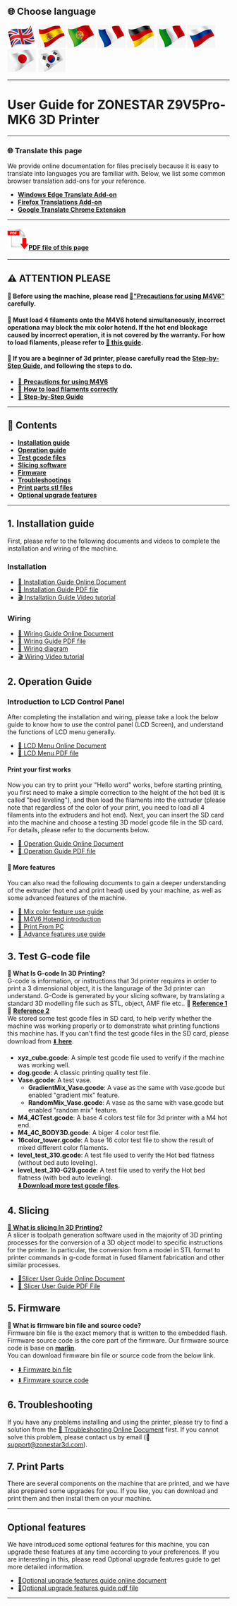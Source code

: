 
## <a id="choose-language">:globe_with_meridians: Choose language </a>
[![](./lanpic/EN.png)](./readme.md)
[![](./lanpic/ES.png)](./readme_es.md)
[![](./lanpic/PT.png)](./readme_pt.md)
[![](./lanpic/FR.png)](./readme_fr.md)
[![](./lanpic/DE.png)](./readme_de.md)
[![](./lanpic/IT.png)](./readme_it.md)
[![](./lanpic/RU.png)](./readme_ru.md)
[![](./lanpic/JP.png)](./readme_jp.md)
[![](./lanpic/KR.png)](./readme_kr.md)


-----
# User Guide for ZONESTAR Z9V5Pro-MK6 3D Printer 

-----
### :globe_with_meridians: Translate this page
We provide online documentation for files precisely because it is easy to translate into languages you are familiar with. Below, we list some common browser translation add-ons for your reference.
- [**Windows Edge Translate Add-on**](https://microsoftedge.microsoft.com/addons/detail/edge-translate/bfdogplmndidlpjfhoijckpakkdjkkil?hl=en-US)    
- [**Firefox Translations Add-on**](https://support.mozilla.org/en-US/kb/firefox-translations-add-on?redirectslug=firefox-translations&redirectlocale=en-US)
- [**Google Translate Chrome Extension**](https://chrome.google.com/webstore/detail/google-translate/aapbdbdomjkkjkaonfhkkikfgjllcleb)

-----
#### [![](pdf.jpg)PDF file of this page](https://github.com/ZONESTAR3D/Z9/tree/main/Z9V5/Z9V5-MK6/readme.pdf)

------
## :warning: ATTENTION PLEASE
#### :loudspeaker: Before using the machine, please read [:book:"Precautions for using M4V6"](https://github.com/ZONESTAR3D/Upgrade-kit-guide/blob/main/HOTEND/M4/M4_V6/M4V6_Precaution.md) carefully.
#### :loudspeaker: Must load 4 filaments onto the M4V6 hotend simultaneously, incorrect operationa may block the mix color hotend. If the hot end blockage caused by incorrect operation, it is not covered by the warranty. For how to load filaments, please refer to [:book: this guide](https://github.com/ZONESTAR3D/Z9/blob/main/Z9V5/Z9V5-MK6/2.Operation/Operation.md#load-filaments).
#### :loudspeaker: If you are a beginner of 3d printer, please carefully read the [Step-by-Step Guide](https://github.com/ZONESTAR3D/Z9/tree/main/Z9V5/Z9V5-MK6/step_by_step.md), and following the steps to do.   
- [:book: **Precautions for using M4V6**](https://github.com/ZONESTAR3D/Upgrade-kit-guide/blob/main/HOTEND/M4/M4_V6/M4V6_Precaution.md)
- [:book: **How to load filaments correctly**](https://github.com/ZONESTAR3D/Upgrade-kit-guide/blob/main/HOTEND/M4/M4_V6/M4V6_Precaution.md)
- [:book: **Step-by-Step Guide**](https://github.com/ZONESTAR3D/Z9/tree/main/Z9V5/Z9V5-MK6/step_by_step.md) 
<!-- - [:blue_book: Step-by-Step Guide PDF file](./step_by_step.pdf)  -->

------
## :book: Contents
- [**Installation guide**](#1-installation-guide)  
- [**Operation guide**](#2-operation-guide)  
- [**Test gcode files**](#3-test-g-code-file)
- [**Slicing software**](#4-slicing)
- [**Firmware**](#5-firmware)
- [**Troubleshootings**](#6-troubleshooting)
- [**Print parts stl files**](#7-print-parts)
- [**Optional upgrade features**](#optional-features)

-----
## 1. Installation guide
First, please refer to the following documents and videos to complete the installation and wiring of the machine.
### Installation   
- [:book: Installation Guide Online Document](https://github.com/ZONESTAR3D/Z9/tree/main/Z9V5/Z9V5-MK6/1.Installation/Installation.md) 
- [:blue_book: Installation Guide PDF file](./1.Installation/Installation.pdf) 
- [:clapper: Installation Guide Video tutorial](https://youtu.be/TGHUVzV1Pg4)   
### Wiring    
- [:book: Wiring Guide Online Document](https://github.com/ZONESTAR3D/Z9/tree/main/Z9V5/Z9V5-MK6/1.Installation/Wiring.md) 
- [:blue_book: Wiring Guide PDF file](./1.Installation/Wiring.pdf) 
- [:art: Wiring diagram](./1.Installation/Z9V5Pro_Wiring_Diagram.jpg) 
- [:clapper: Wiring Video tutorial](https://youtu.be/tQQNLDOpdQU)

## 2. Operation Guide
### **Introduction to LCD Control Panel**     
After completing the installation and wiring, please take a look the below guide to know how to use the control panel (LCD Screen), and understand the functions of LCD menu generally.      
- [:book: LCD Menu Online Document](https://github.com/ZONESTAR3D/Z9/tree/main/Z9V5/Z9V5-MK6/2.Operation/LCDMENU_Description.md)    
- [:blue_book: LCD Menu PDF file](./2.Operation/LCDMENU_Description.pdf)    
#### **Print your first works**     
Now you can try to print your "Hello word" works, before starting printing, you first need to make a simple correction to the height of the hot bed (it is called "bed leveling"), and then load the filaments into the extruder (please note that regardless of the color of your print, you need to load all 4 filaments into the extruders and hot end). Next, you can insert the SD card into the machine and choose a testing 3D model gcode file in the SD card. For details, please refer to the documents below.     
- [:book: Operation Guide Online Document](https://github.com/ZONESTAR3D/Z9/tree/main/Z9V5/Z9V5-MK6/2.Operation/Operation.md) 
- [:blue_book: Operation Guide PDF file](./2.Operation/Operation.pdf) 
#### :page_with_curl: More features
You can also read the following documents to gain a deeper understanding of the extruder (hot end and print head) used by your machine, as well as some advanced features of the machine.      
- [:book: Mix color feature use guide][LINK_Mix_Feature]     
- [:book: M4V6 Hotend introduction][LINK_M4V6] 
- [:book: Print From PC](https://github.com/ZONESTAR3D/Z9/tree/main/Z9V5/Z9V5-MK6/2.Operation/PrintFromPC/readme.md)   
- [:book: Advance features use guide](https://github.com/ZONESTAR3D/Z9/tree/main/Z9V5/Z9V5-MK6/2.Operation/Advance_Features.md)    

## 3. Test G-code file
**:pencil: What Is G-code In 3D Printing?**    
G-code is information, or instructions that 3d printer requires in order to print a 3 dimensional object, it is the langurage of the 3d printer can understand. G-Code is generated by your slicing software, by translating a standard 3D modelling file such as STL, object, AMF file etc..  :page_with_curl: [**Reference 1**](https://beginner3dprinting.com/what-is-g-code-in-3d-printing/)  :page_with_curl: [**Reference 2**](https://www.reprap.org/wiki/G-code)    
We stored some test gcode files in SD card, to help verify whether the machine was working properly or to demonstrate what printing functions this machine has. If you can't find the test gcode files in the SD card, please download from [:arrow_down: **here**](https://github.com/ZONESTAR3D/Z9/blob/main/Z9V5/Z9V5-MK6/3.TestGcode/Test_gcode.zip).
- **xyz_cube.gcode**: A simple test gcode file used to verify if the machine was working well.  
- **dog.gcode**: A classic printing quality test file. 
- **Vase.gcode**: A test vase.      
  - **GradientMix_Vase.gcode**: A vase as the same with vase.gcode but enabled "gradient mix" feature.
  - **RandomMix_Vase.gcode**: A vase as the same with vase.gcode but enabled "random mix" feature.
- **M4_4CTest.gcode**: A base 4 colors test file for 3d printer with a M4 hot end.
- **M4_4C_BODY3D.gcode**: A biger 4 color test file.   
- **16color_tower.gcode**: A base 16 color test file to show the result of mixed different color filaments. 
- **level_test_310.gcode**: A test file used to verify the Hot bed flatness (without bed auto leveling). 
- **level_test_310-G29.gcode**: A test file used to verify the Hot bed flatness (with bed auto leveling).     
**[:arrow_down: Download more test gcode files](https://github.com/ZONESTAR3D/Slicing-Guide/tree/master/PrusaSlicer/test_gcode/M4/readme.md).**
 
## 4. Slicing
**[:pencil: What is slicing In 3D Printing?](https://en.wikipedia.org/wiki/Slicer_(3D_printing))**             
A slicer is toolpath generation software used in the majority of 3D printing processes for the conversion of a 3D object model to specific instructions for the printer. In particular, the conversion from a model in STL format to printer commands in g-code format in fused filament fabrication and other similar processes.   
- [:book:Slicer User Guide Online Document](https://github.com/ZONESTAR3D/Z9/tree/main/Z9V5/Z9V5-MK6/4.Slicing/readme.md)    
- [:blue_book: Slicer User Guide PDF File](./4.Slicing/Slicing.pdf)   

## 5. Firmware
**:pencil: What is firmware bin file and source code?**    
Firmware bin file is the exact memory that is written to the embedded flash.        
Firmware source code is the core part of the firmware. Our firmware source code is base on [**marlin**](https://www.marlinfw.org).  
You can download firmware bin file or source code from the below link.  
- [:arrow_down: Firmware bin file][LINK_Firmware]   
- [:arrow_down: Firmware source code][LINK_SourceCode]     

## 6. Troubleshooting
If you have any problems installing and using the printer, please try to find a solution from the [:book: Troubleshooting Online Document][LINK_Troubleshooting] first. If you cannot solve this problem, please contact us by email (:email: support@zonestar3d.com).      

## 7. Print Parts
There are several components on the machine that are printed, and we have also prepared some upgrades for you. If you like, you can download and print them and then install them on your machine.

-----
## Optional features
We have introduced some optional features for this machine, you can upgrade these features at any time according to your preferences. If you are interesting in this, please read Optional upgrade features guide to get more detailed information.
- [:book:Optional upgrade features guide online document](https://github.com/ZONESTAR3D/Z9/tree/main/Z9V5/Z9V5-MK6/OptionalFeatures.md)
- [:blue_book:Optional upgrade features guide pdf file](./OptionalFeatures.pdf)

-----
[LINK_M4V6]: https://github.com/ZONESTAR3D/Upgrade-kit-guide/blob/main/HOTEND/M4%20%204-IN-1-OUT%20Mixing%20Color%20Hotend/M4_V6
[LINK_Mix_Feature]: https://github.com/ZONESTAR3D/Document-and-User-Guide/tree/master/Mixing_Color
[LINK_Firmware]: https://github.com/ZONESTAR3D/Firmware/tree/master/Z9/Z9V5/bin/Z9V5Pro-MK6
[LINK_SourceCode]: https://github.com/ZONESTAR3D/source-code-for-3d-printer
[LINK_Troubleshooting]: https://github.com/ZONESTAR3D/Z9/tree/main/Z9V5/Z9V5_FAQ